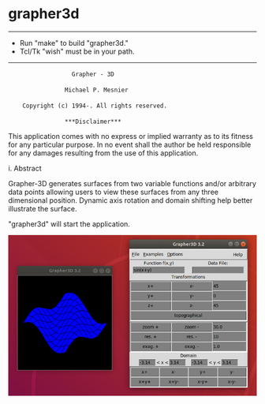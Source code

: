 # grapher3d

   ***************************************
   * Run "make" to build "grapher3d."
   * Tcl/Tk "wish" must be in your path.
   ***************************************

                      Grapher - 3D

                    Michael P. Mesnier
   
        Copyright (c) 1994-. All rights reserved.
   
                    ***Disclaimer***
   
   This application comes with no express or implied
   warranty as to its fitness for any particular purpose.
   In no event shall the author be held responsible for
   any damages resulting from the use of this application.

   i. Abstract
   
   Grapher-3D generates surfaces from two variable functions
   and/or arbitrary data points allowing users to view these 
   surfaces from any three dimensional position.  Dynamic axis
   rotation and domain shifting help better illustrate the surface. 

   "grapher3d" will start the application. 

![Alt text](screenshot.png?raw=true)
